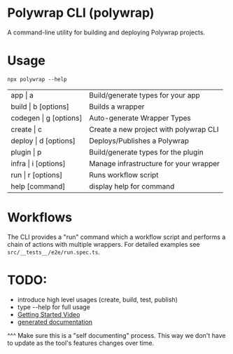 # Polywrap CLI (polywrap)

A command-line utility for building and deploying Polywrap projects.

# Usage

``` shell
npx polywrap --help

```

|                               |                                        |
|-------------------------------|----------------------------------------|
| app \| a                      | Build/generate types for your app      |
| build \| b [options]          | Builds a wrapper                       |
| codegen \| g [options]        | Auto-generate Wrapper Types            |
| create \| c                   | Create a new project with polywrap CLI |
| deploy \| d [options]         | Deploys/Publishes a Polywrap           |
| plugin \| p                   | Build/generate types for the plugin    |
| infra \| i [options] <action> | Manage infrastructure for your wrapper |
| run \| r [options] <workflow> | Runs workflow script                   |
| help [command]                | display help for command               |

# Workflows

The CLI provides a "run" command which a workflow script and performs a chain of actions with multiple wrappers. For detailed examples see `src/__tests__/e2e/run.spec.ts`.

# TODO:
  - introduce high level usages (create, build, test, publish)
  - type --help for full usage
  - [Getting Started Video](link)
  - [generated documentation](link)

^^^
Make sure this is a "self documenting" process. This way we don't have to update as the tool's features changes over time.
